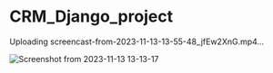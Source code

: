 # CRM_Django_project


Uploading screencast-from-2023-11-13-13-55-48_jfEw2XnG.mp4…





![Screenshot from 2023-11-13 13-13-17](https://github.com/Abdelkader-gnichi/CRM_Django_project/assets/64486451/39ff5ba3-e259-4048-99e4-229828c1240f)
